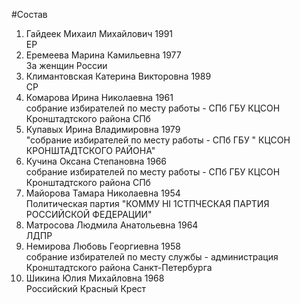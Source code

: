 #Состав
1. Гайдеек Михаил Михайлович 1991   
    ЕР
2. Еремеева Марина Камильевна 1977   
    За женщин России
3. Климантовская Катерина Викторовна 1989   
    СР
4. Комарова Ирина Николаевна 1961   
    собрание избирателей по месту работы - СПб ГБУ КЦСОН Кронштадтского района СПб
5. Купавых Ирина Владимировна 1979   
    "собрание избирателей по месту работы - СПб ГБУ " КЦСОН КРОНШТАДТСКОГО РАЙОНА"
6. Кучина Оксана Степановна 1966   
    собрание избирателей по месту работы - СПб ГБУ КЦСОН Кронштадтского района СПб
7. Майорова Тамара Николаевна 1954   
    Политическая партия "КОММУ HI 1СТПЧЕСКАЯ ПАРТИЯ РОССИЙСКОЙ ФЕДЕРАЦИИ"
8. Матросова Людмила Анатольевна 1964   
    ЛДПР
9. Немирова Любовь Георгиевна 1958   
    собрание избирателей по месту службы - администрация Кронштадтского района Санкт-Петербурга
10. Шикина Юлия Михайловна 1968   
    Российский Красный Крест
